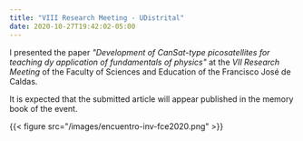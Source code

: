 ```yaml
---
title: "VIII Research Meeting - UDistrital"
date: 2020-10-27T19:42:02-05:00
---
```

I presented the paper *"Development of CanSat-type picosatellites for teaching
dy application of fundamentals of physics"* at the *VII Research Meeting* of
the Faculty of Sciences and Education of the Francisco José de
Caldas.

It is expected that the submitted article will appear published in the memory book
of the event.

  {{< figure src="/images/encuentro-inv-fce2020.png" >}}
